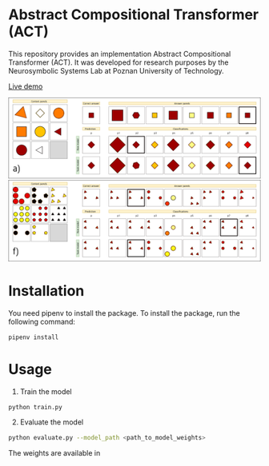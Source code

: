 #  Abstract Compositional Transformer (ACT)

This repository provides an implementation  Abstract Compositional Transformer (ACT).
It was developed for research purposes by the Neurosymbolic Systems Lab at Poznan University of Technology.

[Live demo](https://act-demo.herokuapp.com/)

![example](images/example.png)
![example_2](images/example_2.png)


# Installation

You need pipenv to install the package.  To install the package, run the following command:

```bash
pipenv install
```

# Usage
1. Train the model
```bash
python train.py
```
2. Evaluate the model
```bash
python evaluate.py --model_path <path_to_model_weights>
```
The weights are available in 
